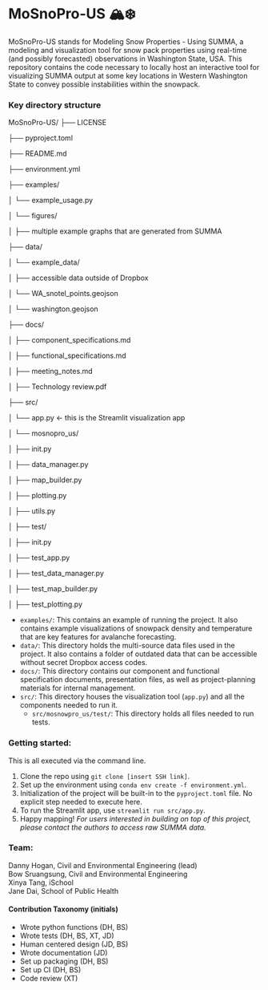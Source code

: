 # MoSnoPro-US 🏔️❄️
MoSnoPro-US stands for Modeling Snow Properties - Using SUMMA, a modeling and visualization tool for snow pack properties using real-time (and possibly forecasted) observations in Washington State, USA. This repository contains the code necessary to locally host an interactive tool for visualizing SUMMA output at some key locations in Western Washington State to convey possible instabilities within the snowpack.

### **Key directory structure**
MoSnoPro-US/
├── LICENSE

├── pyproject.toml

├── README.md

├── environment.yml

├── examples/

│   └── example_usage.py

│   └── figures/

│       ├── multiple example graphs that are generated from SUMMA

├── data/

│   └── example_data/

│       ├── accessible data outside of Dropbox

│   └── WA_snotel_points.geojson

│   └── washington.geojson

├── docs/

│       ├── component_specifications.md

│       ├── functional_specifications.md 

│       ├── meeting_notes.md

│       ├── Technology review.pdf

├── src/

│   └── app.py <- this is the Streamlit visualization app

│   └── mosnopro_us/

│       ├── init.py

│       ├── data_manager.py

│       ├── map_builder.py

│       ├── plotting.py

│       ├── utils.py

│       ├── test/

│           ├── init.py

│           ├── test_app.py

│           ├── test_data_manager.py

│           ├── test_map_builder.py

│           ├── test_plotting.py


- `examples/`: This contains an example of running the project. It also contains example visualizations of snowpack density and temperature that are key features for avalanche forecasting.
- `data/`: This directory holds the multi-source data files used in the project. It also contains a folder of outdated data that can be accessible without secret Dropbox access codes.
- `docs/`: This directory contains our component and functional specification documents, presentation files, as well as project-planning materials for internal management.
- `src/`: This directory houses the visualization tool (`app.py`) and all the components needed to run it.
	- `src/mosnowpro_us/test/`: This directory holds all files needed to run tests.

### **Getting started:**
This is all executed via the command line.
1. Clone the repo using `git clone [insert SSH link]`.
2. Set up the environment using `conda env create -f environment.yml`.
3. Initialization of the project will be built-in to the `pyproject.toml` file. No explicit step needed to execute here.
4. To run the Streamlit app, use `streamlit run src/app.py`.
5. Happy mapping! _For users interested in building on top of this project, please contact the authors to access raw SUMMA data._

### **Team:**
Danny Hogan, Civil and Environmental Engineering (lead)  
Bow Sruangsung, Civil and Environmental Engineering  
Xinya Tang, iSchool  
Jane Dai, School of Public Health  

#### Contribution Taxonomy (initials)
- Wrote python functions (DH, BS)
- Wrote tests (DH, BS, XT, JD)
- Human centered design (JD, BS)
- Wrote documentation (JD)
- Set up packaging (DH, BS)
- Set up CI (DH, BS)
- Code review (XT)